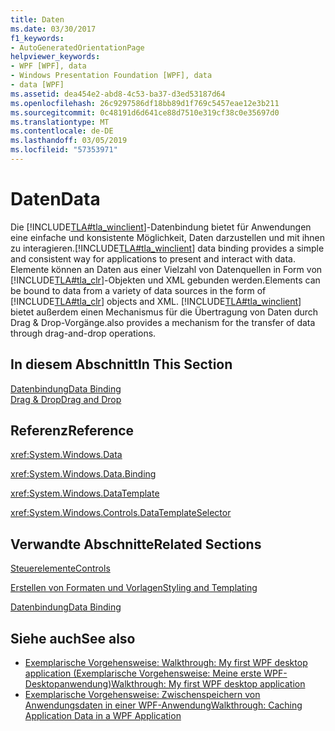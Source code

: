 ```yaml
---
title: Daten
ms.date: 03/30/2017
f1_keywords:
- AutoGeneratedOrientationPage
helpviewer_keywords:
- WPF [WPF], data
- Windows Presentation Foundation [WPF], data
- data [WPF]
ms.assetid: dea454e2-abd8-4c53-ba37-d3ed53187d64
ms.openlocfilehash: 26c9297586df18bb89d1f769c5457eae12e3b211
ms.sourcegitcommit: 0c48191d6d641ce88d7510e319cf38c0e35697d0
ms.translationtype: MT
ms.contentlocale: de-DE
ms.lasthandoff: 03/05/2019
ms.locfileid: "57353971"
---
```

# <a name="data"></a><span data-ttu-id="ba154-102">Daten</span><span class="sxs-lookup"><span data-stu-id="ba154-102">Data</span></span>
<span data-ttu-id="ba154-103">Die [!INCLUDE[TLA#tla_winclient](../../../../includes/tlasharptla-winclient-md.md)]-Datenbindung bietet für Anwendungen eine einfache und konsistente Möglichkeit, Daten darzustellen und mit ihnen zu interagieren.</span><span class="sxs-lookup"><span data-stu-id="ba154-103">[!INCLUDE[TLA#tla_winclient](../../../../includes/tlasharptla-winclient-md.md)] data binding provides a simple and consistent way for applications to present and interact with data.</span></span> <span data-ttu-id="ba154-104">Elemente können an Daten aus einer Vielzahl von Datenquellen in Form von [!INCLUDE[TLA#tla_clr](../../../../includes/tlasharptla-clr-md.md)]-Objekten und XML gebunden werden.</span><span class="sxs-lookup"><span data-stu-id="ba154-104">Elements can be bound to data from a variety of data sources in the form of [!INCLUDE[TLA#tla_clr](../../../../includes/tlasharptla-clr-md.md)] objects and XML.</span></span> [!INCLUDE[TLA#tla_winclient](../../../../includes/tlasharptla-winclient-md.md)] <span data-ttu-id="ba154-105">bietet außerdem einen Mechanismus für die Übertragung von Daten durch Drag & Drop-Vorgänge.</span><span class="sxs-lookup"><span data-stu-id="ba154-105">also provides a mechanism for the transfer of data through drag-and-drop operations.</span></span>  
  
## <a name="in-this-section"></a><span data-ttu-id="ba154-106">In diesem Abschnitt</span><span class="sxs-lookup"><span data-stu-id="ba154-106">In This Section</span></span>  
 [<span data-ttu-id="ba154-107">Datenbindung</span><span class="sxs-lookup"><span data-stu-id="ba154-107">Data Binding</span></span>](data-binding-wpf.md)  
 [<span data-ttu-id="ba154-108">Drag & Drop</span><span class="sxs-lookup"><span data-stu-id="ba154-108">Drag and Drop</span></span>](../advanced/drag-and-drop.md)  
  
## <a name="reference"></a><span data-ttu-id="ba154-109">Referenz</span><span class="sxs-lookup"><span data-stu-id="ba154-109">Reference</span></span>  
 <xref:System.Windows.Data>  
  
 <xref:System.Windows.Data.Binding>  
  
 <xref:System.Windows.DataTemplate>  
  
 <xref:System.Windows.Controls.DataTemplateSelector>  
  
## <a name="related-sections"></a><span data-ttu-id="ba154-110">Verwandte Abschnitte</span><span class="sxs-lookup"><span data-stu-id="ba154-110">Related Sections</span></span>  
 [<span data-ttu-id="ba154-111">Steuerelemente</span><span class="sxs-lookup"><span data-stu-id="ba154-111">Controls</span></span>](../controls/index.md)  
  
 [<span data-ttu-id="ba154-112">Erstellen von Formaten und Vorlagen</span><span class="sxs-lookup"><span data-stu-id="ba154-112">Styling and Templating</span></span>](../controls/styling-and-templating.md)  
  
 [<span data-ttu-id="ba154-113">Datenbindung</span><span class="sxs-lookup"><span data-stu-id="ba154-113">Data Binding</span></span>](../advanced/optimizing-performance-data-binding.md)  
  
## <a name="see-also"></a><span data-ttu-id="ba154-114">Siehe auch</span><span class="sxs-lookup"><span data-stu-id="ba154-114">See also</span></span>
- [<span data-ttu-id="ba154-115">Exemplarische Vorgehensweise: Walkthrough: My first WPF desktop application (Exemplarische Vorgehensweise: Meine erste WPF-Desktopanwendung)</span><span class="sxs-lookup"><span data-stu-id="ba154-115">Walkthrough: My first WPF desktop application</span></span>](../getting-started/walkthrough-my-first-wpf-desktop-application.md)
- [<span data-ttu-id="ba154-116">Exemplarische Vorgehensweise: Zwischenspeichern von Anwendungsdaten in einer WPF-Anwendung</span><span class="sxs-lookup"><span data-stu-id="ba154-116">Walkthrough: Caching Application Data in a WPF Application</span></span>](../advanced/walkthrough-caching-application-data-in-a-wpf-application.md)

